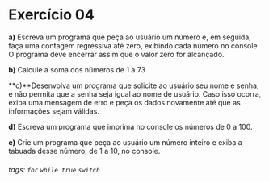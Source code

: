 # Exercício 04 

**a)** Escreva um programa que peça ao usuário um número e, em seguida, faça uma contagem regressiva até zero, exibindo cada número no console. O programa deve encerrar assim que o valor zero for alcançado.

**b)** Calcule a soma dos números de 1 a 73

**c)**Desenvolva um programa que solicite ao usuário seu nome e senha, e não permita que a senha seja igual ao nome de usuário. Caso isso ocorra, exiba uma mensagem de erro e peça os dados novamente até que as informações sejam válidas.

**d)** Escreva um programa que imprima no console os números de 0 a 100.

**e)** Crie um programa que peça ao usuário um número inteiro e exiba a tabuada desse número, de 1 a 10, no console.

###### tags:  `for`  `while true` `switch` 

